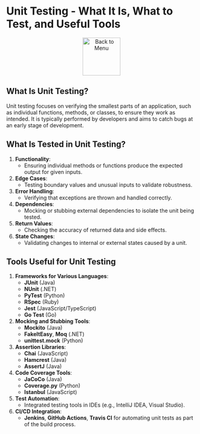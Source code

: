 # Unit Testing - What It Is, What to Test, and Useful Tools

<div align="center">
<a href=https://github.com/Prime2390/Prime2390/blob/main/Notes/MyNote.md>
    <img src="https://raw.githubusercontent.com/Prime2390/Prime2390/refs/heads/main/Icons/DALL·E%202024-11-11%2022.20.53%20-%20A%20minimalistic%20and%20modern%20icon%20representing%20'Back%20to%20Menu'.%20The%20icon%20should%20feature%20an%20arrow%20pointing%20to%20a%20menu%20or%20list%20symbol%2C%20indicating%20navigation%20.webp" alt="Back to Menu" style="width:100px;height:100px;">
</a>
</div>


## What Is Unit Testing?
Unit testing focuses on verifying the smallest parts of an application, such as individual functions, methods, or classes, to ensure they work as intended. It is typically performed by developers and aims to catch bugs at an early stage of development.

## What Is Tested in Unit Testing?
1. **Functionality**:
   - Ensuring individual methods or functions produce the expected output for given inputs.
2. **Edge Cases**:
   - Testing boundary values and unusual inputs to validate robustness.
3. **Error Handling**:
   - Verifying that exceptions are thrown and handled correctly.
4. **Dependencies**:
   - Mocking or stubbing external dependencies to isolate the unit being tested.
5. **Return Values**:
   - Checking the accuracy of returned data and side effects.
6. **State Changes**:
   - Validating changes to internal or external states caused by a unit.

## Tools Useful for Unit Testing
1. **Frameworks for Various Languages**:
   - **JUnit** (Java)
   - **NUnit** (.NET)
   - **PyTest** (Python)
   - **RSpec** (Ruby)
   - **Jest** (JavaScript/TypeScript)
   - **Go Test** (Go)
2. **Mocking and Stubbing Tools**:
   - **Mockito** (Java)
   - **FakeItEasy**, **Moq** (.NET)
   - **unittest.mock** (Python)
3. **Assertion Libraries**:
   - **Chai** (JavaScript)
   - **Hamcrest** (Java)
   - **AssertJ** (Java)
4. **Code Coverage Tools**:
   - **JaCoCo** (Java)
   - **Coverage.py** (Python)
   - **Istanbul** (JavaScript)
5. **Test Automation**:
   - Integrated testing tools in IDEs (e.g., IntelliJ IDEA, Visual Studio).
6. **CI/CD Integration**:
   - **Jenkins**, **GitHub Actions**, **Travis CI** for automating unit tests as part of the build process.
